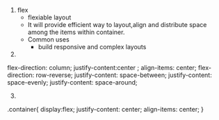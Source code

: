 1. flex 
    - flexiable layout
    - It will provide efficient way to layout,align and distribute space
    among the items within container.
    - Common uses
        - build responsive and complex layouts
2.
flex-direction: column;
justify-content:center ;
align-items: center;
flex-direction: row-reverse;
justify-content: space-between;
justify-content: space-evenly;
justify-content: space-around;


3.
.container{
    display:flex;
    justify-content: center;
    align-items: center;
}